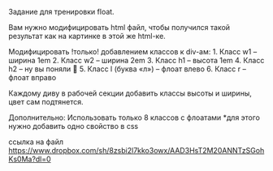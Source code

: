 Задание для тренировки float.

Вам нужно модифицировать html файл, чтобы получился такой результат как на картинке в этой же html-ке.

Модифицировать !только! добавлением классов к div-ам: 1. Класс w1 – ширина 1em 2. Класс w2 – ширина 2em 3. Класс h1 – высота 1em 4. Класс h2 – ну вы поняли  5. Класс l (буква «л») – флоат влево 6. Класс r – флоат вправо

Каждому диву в рабочей секции добавить классы высоты и ширины, цвет сам подтянется.

Дополнительно: Использовать только 8 классов с флоатами *для этого нужно добавить одно свойство в css

ссылка на файл https://www.dropbox.com/sh/8zsbi2l7kko3owx/AAD3HsT2M20ANNTzSGohKs0Ma?dl=0